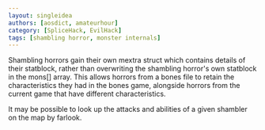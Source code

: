 ```yaml
---
layout: singleidea
authors: [aosdict, amateurhour]
category: [SpliceHack, EvilHack]
tags: [shambling horror, monster internals]
---
```

Shambling horrors gain their own mextra struct which contains details of their statblock, rather than overwriting the shambling horror's own statblock in the mons[] array. This allows horrors from a bones file to retain the characteristics they had in the bones game, alongside horrors from the current game that have different characteristics.

It may be possible to look up the attacks and abilities of a given shambler on the map by farlook.

